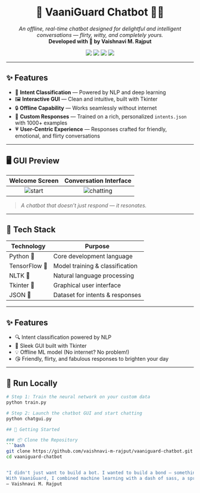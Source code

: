 <h1 align="center">💜 VaaniGuard Chatbot 🤖💬</h1>

<p align="center">
  <i>An offline, real-time chatbot designed for delightful and intelligent conversations — flirty, witty, and completely yours.</i><br>
  <b>Developed with 💖 by Vaishnavi M. Rajput</b>
</p>

<p align="center">
  <img src="https://img.shields.io/badge/Built%20With-TensorFlow-orange?style=for-the-badge" />
  <img src="https://img.shields.io/badge/NLP-Powered-blueviolet?style=for-the-badge" />
  <img src="https://img.shields.io/badge/Offline-Ready-success?style=for-the-badge" />
  <img src="https://img.shields.io/badge/Flirt%20Factor-100%25-pink?style=for-the-badge" />
</p>

---

## ✨ Features

- 🧠 **Intent Classification** — Powered by NLP and deep learning
- 🖼️ **Interactive GUI** — Clean and intuitive, built with Tkinter
- 🔒 **Offline Capability** — Works seamlessly without internet
- 💬 **Custom Responses** — Trained on a rich, personalized `intents.json` with 1000+ examples
- 💗 **User-Centric Experience** — Responses crafted for friendly, emotional, and flirty conversations

---

## 🖥️ GUI Preview

| Welcome Screen | Conversation Interface |
|:--------------:|:----------------------:|
| ![start](assets/vaaniguard_gui_1.png) | ![chatting](assets/vaaniguard_gui_2.png) |

> *A chatbot that doesn’t just respond — it resonates.*

---

## 🧰 Tech Stack

| Technology       | Purpose                          |
|------------------|----------------------------------|
| Python 🐍         | Core development language        |
| TensorFlow 🧠     | Model training & classification  |
| NLTK 📝           | Natural language processing      |
| Tkinter 🎨        | Graphical user interface         |
| JSON 🔣           | Dataset for intents & responses  |

---
## ✨ Features
- 🔍 Intent classification powered by NLP
- 🎨 Sleek GUI built with Tkinter
- 💡 Offline ML model (No internet? No problem!)
- 😘 Friendly, flirty, and fabulous responses to brighten your day

---

## 🚀 Run Locally

```bash
# Step 1: Train the neural network on your custom data
python train.py   

# Step 2: Launch the chatbot GUI and start chatting
python chatgui.py

## 🚀 Getting Started

### 📦 Clone the Repository
```bash
git clone https://github.com/vaishnavi-m-rajput/vaaniguard-chatbot.git
cd vaaniguard-chatbot


"I didn't just want to build a bot. I wanted to build a bond — something that responds not just to text, but to tone.
With VaaniGuard, I combined machine learning with a dash of sass, a sprinkle of sentiment, and a whole lot of soul."
— Vaishnavi M. Rajput

